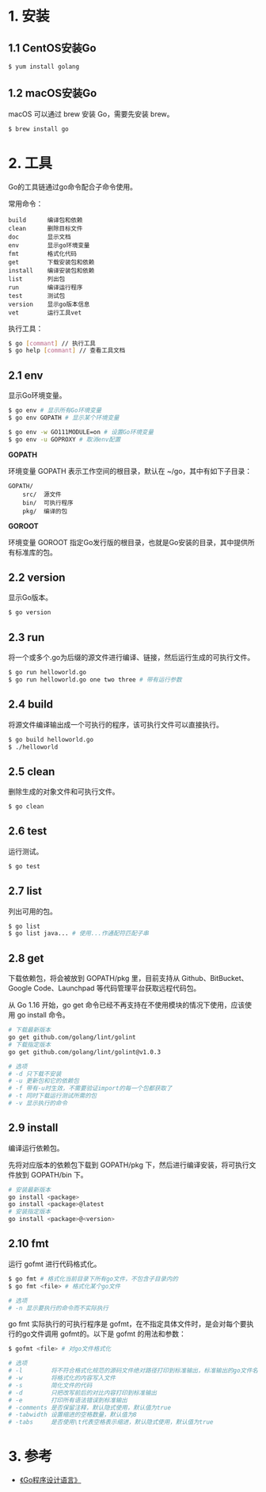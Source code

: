 # 1. 安装

## 1.1 CentOS安装Go

```bash
$ yum install golang
```

## 1.2 macOS安装Go

macOS 可以通过 brew 安装 Go，需要先安装 brew。

```bash
$ brew install go
```

# 2. 工具

Go的工具链通过go命令配合子命令使用。

常用命令：

```
build      编译包和依赖
clean      删除目标文件
doc        显示文档
env        显示go环境变量
fmt        格式化代码
get        下载安装包和依赖
install    编译安装包和依赖
list       列出包
run        编译运行程序
test       测试包
version    显示go版本信息
vet        运行工具vet
```

执行工具：

```bash
$ go [commant] // 执行工具
$ go help [commant] // 查看工具文档
```

## 2.1 env

显示Go环境变量。

```bash
$ go env # 显示所有Go环境变量
$ go env GOPATH # 显示某个环境变量

$ go env -w GO111MODULE=on # 设置Go环境变量
$ go env -u GOPROXY # 取消env配置
```

**GOPATH**

环境变量 GOPATH 表示工作空间的根目录，默认在 ~/go，其中有如下子目录：

```
GOPATH/
    src/  源文件
    bin/  可执行程序
    pkg/  编译的包
```

**GOROOT**

环境变量 GOROOT 指定Go发行版的根目录，也就是Go安装的目录，其中提供所有标准库的包。

## 2.2 version

显示Go版本。

```bash
$ go version
```

## 2.3 run

将一个或多个.go为后缀的源文件进行编译、链接，然后运行生成的可执行文件。

```bash
$ go run helloworld.go
$ go run helloworld.go one two three # 带有运行参数
```

## 2.4 build

将源文件编译输出成一个可执行的程序，该可执行文件可以直接执行。

```bash
$ go build helloworld.go
$ ./helloworld
```

## 2.5 clean

删除生成的对象文件和可执行文件。

```bash
$ go clean
```

## 2.6 test

运行测试。

```bash
$ go test
```

## 2.7 list

列出可用的包。

```bash
$ go list
$ go list java... # 使用...作通配符匹配子串
```

## 2.8 get

下载依赖包，将会被放到 GOPATH/pkg 里，目前支持从 Github、BitBucket、Google Code、Launchpad 等代码管理平台获取远程代码包。

从 Go 1.16 开始，go get 命令已经不再支持在不使用模块的情况下使用，应该使用 go install 命令。

```bash
# 下载最新版本
go get github.com/golang/lint/golint
# 下载指定版本
go get github.com/golang/lint/golint@v1.0.3

# 选项
# -d 只下载不安装
# -u 更新包和它的依赖包
# -f 带有-u时生效，不需要验证import的每一个包都获取了
# -t 同时下载运行测试所需的包
# -v 显示执行的命令
```

## 2.9 install

编译运行依赖包。

先将对应版本的依赖包下载到 GOPATH/pkg 下，然后进行编译安装，将可执行文件放到 GOPATH/bin 下。

```bash
# 安装最新版本
go install <package>
go install <package>@latest
# 安装指定版本
go install <package>@<version>
```

## 2.10 fmt

运行 gofmt 进行代码格式化。

```bash
$ go fmt # 格式化当前目录下所有go文件，不包含子目录内的
$ go fmt <file> # 格式化某个go文件

# 选项
# -n 显示要执行的命令而不实际执行
```

go fmt 实际执行的可执行程序是 gofmt，在不指定具体文件时，是会对每个要执行的go文件调用 gofmt的。以下是 gofmt 的用法和参数：

```bash
$ gofmt <file> # 对go文件格式化

# 选项
# -l        将不符合格式化规范的源码文件绝对路径打印到标准输出，标准输出的go文件名就是执行了格式化的，其他未输出的就是不需要执行格式化的go文件
# -w        将格式化的内容写入文件
# -s        简化文件的代码
# -d        只把改写前后的对比内容打印到标准输出
# -e        打印所有语法错误到标准输出
# -comments 是否保留注释，默认隐式使用，默认值为true
# -tabwidth 设置缩进的空格数量，默认值为8
# -tabs     是否使用\t代表空格表示缩进，默认隐式使用，默认值为true
```

# 3. 参考

- [《Go程序设计语言》](https://book.douban.com/subject/27044219/)

